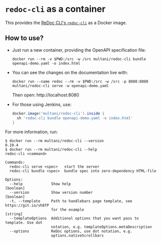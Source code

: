 # `redoc-cli` as a container

This provides the [ReDoc CLI's `redoc-cli`](https://www.npmjs.com/package/redoc-cli) as a Docker image.


## How to use?

* Just run a new container, providing the OpenAPI specification file:

  ```
  docker run --rm -v $PWD:/src -w /src multani/redoc-cli bundle openapi-demo.yaml -o index.html
  ```

* You can see the changes on the documentation live with:

  ```
  docker run --name redoc --rm -v $PWD:/src -w /src -p 8080:8080 multani/redoc-cli serve -w openapi-demo.yaml
  ```

  Then open: http://localhost:8080

* For those using Jenkins, use:

  ```groovy
  docker.image('multani/redoc-cli').inside {
    sh 'redoc-cli bundle openapi-demo.yaml -o index.html'
  }
  ```


For more information, run:

```
$ docker run --rm multani/redoc-cli --version
0.10.4
$ docker run --rm multani/redoc-cli --help
redoc-cli <command>

Commands:
  redoc-cli serve <spec>   start the server
  redoc-cli bundle <spec>  bundle spec into zero-dependency HTML-file

Options:
  --help             Show help                                         [boolean]
  --version          Show version number                               [boolean]
  -t, --template     Path to handlebars page template, see https://git.io/vh8fP
                     for the example                                    [string]
  --templateOptions  Additional options that you want pass to template. Use dot
                     notation, e.g. templateOptions.metaDescription
  --options          ReDoc options, use dot notation, e.g.
                     options.nativeScrollbars
```

